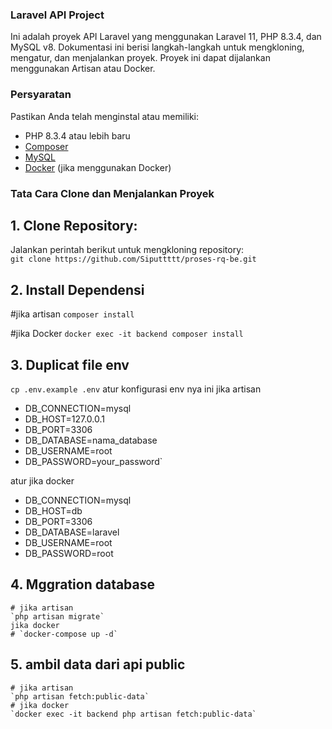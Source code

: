 ### Laravel API Project

Ini adalah proyek API Laravel yang menggunakan Laravel 11, PHP 8.3.4, dan MySQL v8. Dokumentasi ini berisi langkah-langkah untuk mengkloning, mengatur, dan menjalankan proyek. Proyek ini dapat dijalankan menggunakan Artisan atau Docker.

### Persyaratan
Pastikan Anda telah menginstal atau memiliki:
- PHP 8.3.4 atau lebih baru
- [Composer](https://getcomposer.org/)
- [MySQL](https://dev.mysql.com/)
- [Docker](https://www.docker.com/) (jika menggunakan Docker)

### Tata Cara Clone dan Menjalankan Proyek

## 1. Clone Repository:  
   Jalankan perintah berikut untuk mengkloning repository:  
   `git clone https://github.com/Siputtttt/proses-rq-be.git`

## 2. Install Dependensi
  #jika artisan
  `composer install`

  #jika Docker
  `docker exec -it backend composer install`

## 3. Duplicat file env
  `cp .env.example .env`
  atur konfigurasi env nya ini jika artisan 
  * DB_CONNECTION=mysql
  * DB_HOST=127.0.0.1
  * DB_PORT=3306
  * DB_DATABASE=nama_database
  * DB_USERNAME=root
  * DB_PASSWORD=your_password`

  atur jika docker
  * DB_CONNECTION=mysql
  * DB_HOST=db
  * DB_PORT=3306
  * DB_DATABASE=laravel
  * DB_USERNAME=root
  * DB_PASSWORD=root
## 4. Mggration database
    # jika artisan
    `php artisan migrate`
    jika docker
    # `docker-compose up -d`

## 5. ambil data dari api public
    # jika artisan
    `php artisan fetch:public-data`
    # jika docker
    `docker exec -it backend php artisan fetch:public-data`
    
